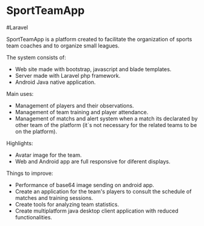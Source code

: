 # SportTeamApp

#Laravel

SportTeamApp is a platform created to facilitate the organization of sports team coaches and to organize small leagues.

The system consists of:

- Web site made with bootstrap, javascript and blade templates.
- Server made with Laravel php framework.
- Android Java native application.

Main uses:

- Management of players and their observations.
- Management of team training and player attendance.
- Management of matchs and alert system when a match its declarated by other team of the platform (it´s not necessary for the related teams to be on the platform).

Highlights:

- Avatar image for the team.
- Web and Android app are full responsive for diferent displays.

Things to improve:

- Performance of base64 image sending on android app.
- Create an application for the team's players to consult the schedule of matches and training sessions.
- Create tools for analyzing team statistics.
- Create multiplatform java desktop client application with reduced functionalities.
